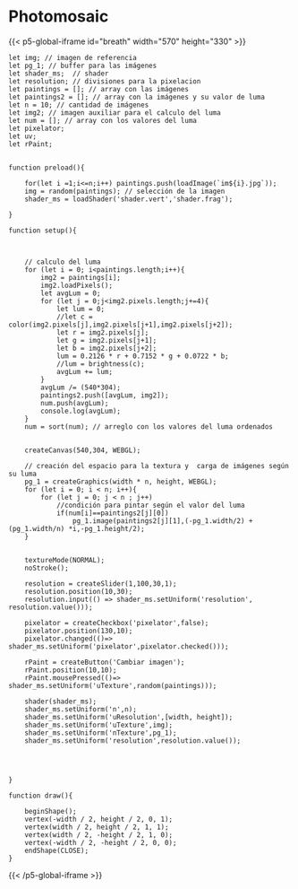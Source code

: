 # Photomosaic

{{< p5-global-iframe id="breath" width="570" height="330" >}}

    let img; // imagen de referencia
    let pg_1; // buffer para las imágenes
    let shader_ms;  // shader
    let resolution; // divisiones para la pixelacion 
    let paintings = []; // array con las imágenes 
    let paintings2 = []; // array con la imágenes y su valor de luma 
    let n = 10; // cantidad de imágenes
    let img2; // imagen auxiliar para el calculo del luma
    let num = []; // array con los valores del luma
    let pixelator;
    let uv;
    let rPaint;
    

    function preload(){

        for(let i =1;i<=n;i++) paintings.push(loadImage(`im${i}.jpg`));
        img = random(paintings); // selección de la imagen
        shader_ms = loadShader('shader.vert','shader.frag');

    }

    function setup(){
        
        

        // calculo del luma
        for (let i = 0; i<paintings.length;i++){
            img2 = paintings[i];
            img2.loadPixels();
            let avgLum = 0;
            for (let j = 0;j<img2.pixels.length;j+=4){
                let lum = 0;
                //let c = color(img2.pixels[j],img2.pixels[j+1],img2.pixels[j+2]);
                let r = img2.pixels[j];
                let g = img2.pixels[j+1];
                let b = img2.pixels[j+2];
                lum = 0.2126 * r + 0.7152 * g + 0.0722 * b;
                //lum = brightness(c);
                avgLum += lum;
            }
            avgLum /= (540*304);
            paintings2.push([avgLum, img2]);
            num.push(avgLum);
            console.log(avgLum);
        }
        num = sort(num); // arreglo con los valores del luma ordenados 
        

        createCanvas(540,304, WEBGL);

        // creación del espacio para la textura y  carga de imágenes según su luma
        pg_1 = createGraphics(width * n, height, WEBGL);
        for (let i = 0; i < n; i++){
            for (let j = 0; j < n ; j++)
                //condición para pintar según el valor del luma
                if(num[i]==paintings2[j][0])
                    pg_1.image(paintings2[j][1],(-pg_1.width/2) + (pg_1.width/n) *i,-pg_1.height/2);
        }

        
        textureMode(NORMAL);
        noStroke();

        resolution = createSlider(1,100,30,1);
        resolution.position(10,30);
        resolution.input(() => shader_ms.setUniform('resolution', resolution.value()));
        
        pixelator = createCheckbox('pixelator',false);
        pixelator.position(130,10);
        pixelator.changed(()=> shader_ms.setUniform('pixelator',pixelator.checked()));

        rPaint = createButton('Cambiar imagen');
        rPaint.position(10,10);
        rPaint.mousePressed(()=> shader_ms.setUniform('uTexture',random(paintings)));

        shader(shader_ms);
        shader_ms.setUniform('n',n);
        shader_ms.setUniform('uResolution',[width, height]);
        shader_ms.setUniform('uTexture',img);
        shader_ms.setUniform('nTexture',pg_1);
        shader_ms.setUniform('resolution',resolution.value());

           
        
        
    }

    function draw(){

        beginShape();
        vertex(-width / 2, height / 2, 0, 1);
        vertex(width / 2, height / 2, 1, 1);
        vertex(width / 2, -height / 2, 1, 0);            
        vertex(-width / 2, -height / 2, 0, 0);            
        endShape(CLOSE); 
    }

{{< /p5-global-iframe >}}